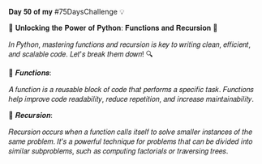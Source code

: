 𝐃𝐚𝐲 𝟓𝟎 𝐨𝐟 𝐦𝐲 #75DaysChallenge 💡 

🚀  𝐔𝐧𝐥𝐨𝐜𝐤𝐢𝐧𝐠 𝐭𝐡𝐞 𝐏𝐨𝐰𝐞𝐫 𝐨𝐟 𝐏𝐲𝐭𝐡𝐨𝐧: 𝐅𝐮𝐧𝐜𝐭𝐢𝐨𝐧𝐬 𝐚𝐧𝐝 𝐑𝐞𝐜𝐮𝐫𝐬𝐢𝐨𝐧 🐍

𝐼𝑛 𝑃𝑦𝑡ℎ𝑜𝑛, 𝑚𝑎𝑠𝑡𝑒𝑟𝑖𝑛𝑔 𝑓𝑢𝑛𝑐𝑡𝑖𝑜𝑛𝑠 𝑎𝑛𝑑 𝑟𝑒𝑐𝑢𝑟𝑠𝑖𝑜𝑛 𝑖𝑠 𝑘𝑒𝑦 𝑡𝑜 𝑤𝑟𝑖𝑡𝑖𝑛𝑔 𝑐𝑙𝑒𝑎𝑛, 𝑒𝑓𝑓𝑖𝑐𝑖𝑒𝑛𝑡, 𝑎𝑛𝑑 𝑠𝑐𝑎𝑙𝑎𝑏𝑙𝑒 𝑐𝑜𝑑𝑒. 𝐿𝑒𝑡'𝑠 𝑏𝑟𝑒𝑎𝑘 𝑡ℎ𝑒𝑚 𝑑𝑜𝑤𝑛! 🔍



🔹 𝑭𝒖𝒏𝒄𝒕𝒊𝒐𝒏𝒔:

𝐴 𝑓𝑢𝑛𝑐𝑡𝑖𝑜𝑛 𝑖𝑠 𝑎 𝑟𝑒𝑢𝑠𝑎𝑏𝑙𝑒 𝑏𝑙𝑜𝑐𝑘 𝑜𝑓 𝑐𝑜𝑑𝑒 𝑡ℎ𝑎𝑡 𝑝𝑒𝑟𝑓𝑜𝑟𝑚𝑠 𝑎 𝑠𝑝𝑒𝑐𝑖𝑓𝑖𝑐 𝑡𝑎𝑠𝑘. 𝐹𝑢𝑛𝑐𝑡𝑖𝑜𝑛𝑠 ℎ𝑒𝑙𝑝 𝑖𝑚𝑝𝑟𝑜𝑣𝑒 𝑐𝑜𝑑𝑒 𝑟𝑒𝑎𝑑𝑎𝑏𝑖𝑙𝑖𝑡𝑦, 𝑟𝑒𝑑𝑢𝑐𝑒 𝑟𝑒𝑝𝑒𝑡𝑖𝑡𝑖𝑜𝑛, 𝑎𝑛𝑑 𝑖𝑛𝑐𝑟𝑒𝑎𝑠𝑒 𝑚𝑎𝑖𝑛𝑡𝑎𝑖𝑛𝑎𝑏𝑖𝑙𝑖𝑡𝑦. 



🔹 𝑹𝒆𝒄𝒖𝒓𝒔𝒊𝒐𝒏:

𝑅𝑒𝑐𝑢𝑟𝑠𝑖𝑜𝑛 𝑜𝑐𝑐𝑢𝑟𝑠 𝑤ℎ𝑒𝑛 𝑎 𝑓𝑢𝑛𝑐𝑡𝑖𝑜𝑛 𝑐𝑎𝑙𝑙𝑠 𝑖𝑡𝑠𝑒𝑙𝑓 𝑡𝑜 𝑠𝑜𝑙𝑣𝑒 𝑠𝑚𝑎𝑙𝑙𝑒𝑟 𝑖𝑛𝑠𝑡𝑎𝑛𝑐𝑒𝑠 𝑜𝑓 𝑡ℎ𝑒 𝑠𝑎𝑚𝑒 𝑝𝑟𝑜𝑏𝑙𝑒𝑚. 𝐼𝑡’𝑠 𝑎 𝑝𝑜𝑤𝑒𝑟𝑓𝑢𝑙 𝑡𝑒𝑐ℎ𝑛𝑖𝑞𝑢𝑒 𝑓𝑜𝑟 𝑝𝑟𝑜𝑏𝑙𝑒𝑚𝑠 𝑡ℎ𝑎𝑡 𝑐𝑎𝑛 𝑏𝑒 𝑑𝑖𝑣𝑖𝑑𝑒𝑑 𝑖𝑛𝑡𝑜 𝑠𝑖𝑚𝑖𝑙𝑎𝑟 𝑠𝑢𝑏𝑝𝑟𝑜𝑏𝑙𝑒𝑚𝑠, 𝑠𝑢𝑐ℎ 𝑎𝑠 𝑐𝑜𝑚𝑝𝑢𝑡𝑖𝑛𝑔 𝑓𝑎𝑐𝑡𝑜𝑟𝑖𝑎𝑙𝑠 𝑜𝑟 𝑡𝑟𝑎𝑣𝑒𝑟𝑠𝑖𝑛𝑔 𝑡𝑟𝑒𝑒𝑠. 
